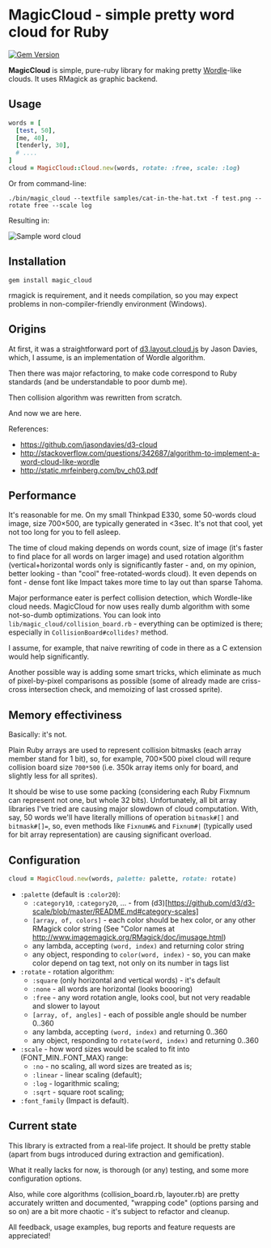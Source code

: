MagicCloud - simple pretty word cloud for Ruby
==============================================

[![Gem Version](https://badge.fury.io/rb/magic_cloud.svg)](http://badge.fury.io/rb/magic_cloud)

**MagicCloud** is simple, pure-ruby library for making pretty
[Wordle](http://www.wordle.net/)-like clouds. It uses RMagick as graphic
backend.

Usage
-----

```ruby
words = [
  [test, 50],
  [me, 40],
  [tenderly, 30],
  # ....
]
cloud = MagicCloud::Cloud.new(words, rotate: :free, scale: :log)
```

Or from command-line:

```
./bin/magic_cloud --textfile samples/cat-in-the-hat.txt -f test.png --rotate free --scale log
```

Resulting in:

<img src="https://raw.github.com/zverok/magic_cloud/master/samples/cat.png" alt="Sample word cloud"/>

Installation
------------

```
gem install magic_cloud
```

rmagick is requirement, and it needs compilation, so you may expect
problems in non-compiler-friendly environment (Windows).

Origins
-------

At first, it was a straightforward port of [d3.layout.cloud.js](https://github.com/jasondavies/d3-cloud)
by Jason Davies, which, I assume, is an implementation of Wordle algorithm.

Then there was major refactoring, to make code correspond to Ruby
standards (and be understandable to poor dumb me).

Then collision algorithm was rewritten from scratch.

And now we are here.

References:
* https://github.com/jasondavies/d3-cloud
* http://stackoverflow.com/questions/342687/algorithm-to-implement-a-word-cloud-like-wordle
* http://static.mrfeinberg.com/bv_ch03.pdf

Performance
-----------

It's reasonable for me. On my small Thinkpad E330, some 50-words cloud
image, size 700×500, are typically generated in <3sec. It's not that cool,
yet not too long for you to fell asleep.

The time of cloud making depends on words count, size of image
(it's faster to find place for all words on larger image) and used rotation
algorithm (vertical+horizontal words only is significantly faster - and,
on my opinion, better looking - than "cool" free-rotated-words cloud). It
even depends on font - dense font like Impact takes more time to lay
out than sparse Tahoma.

Major performance eater is perfect collision detection, which Wordle-like
cloud needs. MagicCloud for now uses really dumb algorithm with some
not-so-dumb optimizations. You can look into
`lib/magic_cloud/collision_board.rb` - everything can be optimized is
there; especially in `CollisionBoard#collides?` method.

I assume, for example, that naive rewriting of code in there as a C
extension would help significantly.

Another possible way is adding some smart tricks, which eliminate as much
of pixel-by-pixel comparisons as possible (some of already made are
criss-cross intersection check, and memoizing of last crossed sprite).

Memory effectiviness
--------------------

Basically: it's not.

Plain Ruby arrays are used to represent collision bitmasks (each array
member stand for 1 bit), so, for example, 700×500 pixel cloud will requre
collision board size `700*500` (i.e. 350k array items only for board, and
slightly less for all sprites).

It should be wise to use some packing (considering each Ruby Fixmnum can
represent not one, but whole 32 bits). Unfortunately, all bit array
libraries I've tried are causing major slowdown of cloud computation.
With, say, 50 words we'll have literally millions of operation
`bitmask#[]` and `bitmask#[]=`, so, even methods
like `Fixnum#&` and `Fixnum#|` (typically used for bit array representation)
are causing significant overload.

Configuration
-------------

```ruby
cloud = MagicCloud.new(words, palette: palette, rotate: rotate)
```

* `:palette` (default is `:color20`):
  * `:category10`, `:category20`, ... - from (d3)[https://github.com/d3/d3-scale/blob/master/README.md#category-scales]
  * `[array, of, colors]` - each color should be hex color, or any other RMagick color string (See "Color names at http://www.imagemagick.org/RMagick/doc/imusage.html)
  * any lambda, accepting `(word, index)` and returning color string
  * any object, responding to `color(word, index)` - so, you can make color
    depend on tag text, not only on its number in tags list
* `:rotate` - rotation algorithm:
  * `:square` (only horizontal and vertical words) - it's default
  * `:none` - all words are horizontal (looks boooring)
  * `:free` - any word rotation angle, looks cool, but not very readable
    and slower to layout
  * `[array, of, angles]` - each of possible angle should be number 0..360
  * any lambda, accepting `(word, index)` and returning 0..360
  * any object, responding to `rotate(word, index)` and returning 0..360
* `:scale` - how word sizes would be scaled to fit into (FONT_MIN..FONT_MAX) range:
  * `:no` - no scaling, all word sizes are treated as is;
  * `:linear` - linear scaling (default);
  * `:log` - logarithmic scaling;
  * `:sqrt` - square root scaling;
* `:font_family` (Impact is default).

Current state
-------------

This library is extracted from a real-life project. It should be
pretty stable (apart from bugs introduced during extraction and gemification).

What it really lacks for now, is thorough (or any) testing, and
some more configuration options.

Also, while core algorithms (collision_board.rb, layouter.rb) are pretty
accurately written and documented, "wrapping code" (options parsing and
so on) are a bit more chaotic - it's subject to refactor and cleanup.

All feedback, usage examples, bug reports and feature requests are appreciated!
